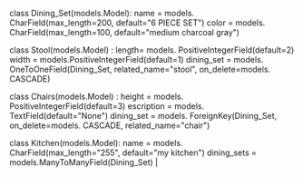 class Dining_Set(models.Model):
    name = models. CharField(max_length=200, default="6 PIECE SET")
    color = models. CharField(max_length=100, default="medium charcoal gray")

class Stool(models.Model) :
    length= models. PositiveIntegerField(default=2)
    width = models.PositiveIntegerField(default=1)
    dining_set = models. OneToOneField(Dining_Set, related_name="stool", on_delete=models. CASCADE) <!-- one to one  -->
    
class Chairs(models.Model) :
    height = models. PositiveIntegerField(default=3)
    escription = models. TextField(default="None")
    dining_set = models. ForeignKey(Dining_Set, on_delete=models. CASCADE, related_name="chair") <!-- many to one  -->

class Kitchen(models.Model):
    name = models. CharField(max_length="255", default="my kitchen")
    dining_sets = models.ManyToManyField(Dining_Set) | <!-- many to many -->
